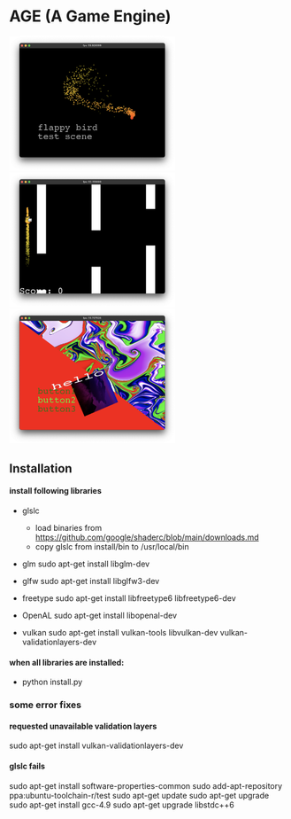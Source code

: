 # AGE (A Game Engine)

<p float="left">
  <img src="screen_shots/1.png" width="300" />
  <img src="screen_shots/2.png" width="300" /> 
  <img src="screen_shots/3.png" width="300" />
</p>

## Installation

#### install following libraries

* glslc
  * load binaries from https://github.com/google/shaderc/blob/main/downloads.md
  * copy glslc from install/bin to /usr/local/bin

* glm
sudo apt-get install libglm-dev

* glfw
sudo apt-get install libglfw3-dev

* freetype
sudo apt-get install libfreetype6 libfreetype6-dev

* OpenAL
sudo apt-get install libopenal-dev

* vulkan
sudo apt-get install vulkan-tools libvulkan-dev vulkan-validationlayers-dev

#### when all libraries are installed:

* python install.py

### some error fixes

#### requested unavailable validation layers
sudo apt-get install vulkan-validationlayers-dev

#### glslc fails
sudo apt-get install software-properties-common
sudo add-apt-repository ppa:ubuntu-toolchain-r/test
sudo apt-get update
sudo apt-get upgrade
sudo apt-get install gcc-4.9
sudo apt-get upgrade libstdc++6
